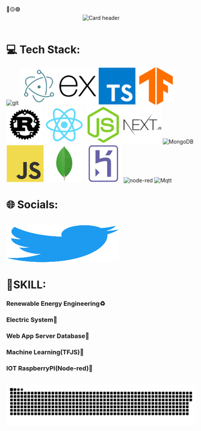 <div>
🔴🟡🟢

<br>

</div>
<div align="center">
  <img width="200" height="100" src="https://soraclown.netlify.app/src/img/logo.png" alt="Card header"/>
</div>
<br>


# 💻 Tech Stack:

<div>
  <img src="https://cdn.jsdelivr.net/gh/devicons/devicon/icons/git/git-original.svg" alt="git" width="100" height="100"/>
  <img src="https://github.com/devicons/devicon/blob/v2.15.1/icons/electron/electron-original.svg" alt="ElectronJS" width="100" height="100"/>
  <img src="https://github.com/devicons/devicon/blob/v2.15.1/icons/express/express-original.svg" alt="ExpressJS" width="100" height="100"/>
  <img src="https://github.com/devicons/devicon/blob/v2.15.1/icons/typescript/typescript-plain.svg" alt="TypeScript" width="100" height="100"/>
  <img src="https://github.com/devicons/devicon/blob/v2.15.1/icons/tensorflow/tensorflow-original.svg" alt="TensorflowJS" width="100" height="100"/>
</div>
<div>
  <img src="https://github.com/devicons/devicon/blob/v2.15.1/icons/rust/rust-plain.svg" alt="Rust" width="100" height="100"/>
  <img src="https://github.com/devicons/devicon/blob/v2.15.1/icons/react/react-original.svg" alt="ReactJS" width="100" height="100"/>
  <img src="https://github.com/devicons/devicon/blob/v2.15.1/icons/nodejs/nodejs-original.svg" alt="NodeJS" width="100" height="100"/>
  <img src="https://github.com/devicons/devicon/blob/v2.15.1/icons/nextjs/nextjs-original-wordmark.svg" alt="NextJS" width="100" height="100"/>
  <img src="https://miro.medium.com/max/2400/0*BRl-uL7N9LF-1hiD.png" alt="MongoDB" width="100" height="100"/>
</div>
<div>
  <img src="https://github.com/devicons/devicon/blob/v2.15.1/icons/javascript/javascript-original.svg" alt="JavaScript" width="100" height="100"/>
  <img src="https://github.com/devicons/devicon/blob/v2.15.1/icons/mongodb/mongodb-original.svg" alt="MongoDB" width="100" height="100"/>
  <img src="https://github.com/devicons/devicon/blob/v2.15.1/icons/heroku/heroku-original.svg" alt="Heroku" width="100" height="100"/>
  <img src="https://nodered.org/about/resources/media/node-red-icon-2.png" alt="node-red" width="100" height="100"/>
  <img src="https://mqtt.org/assets/img/mqtt-logo-ver.jpg" alt="Mqtt" width="100" height="100"/>
</div>

# 🌐 Socials:
<br/>
<a href="https://twitter.com/@Ksfdd1"><img src="https://github.com/devicons/devicon/blob/v2.15.1/icons/twitter/twitter-original.svg" width="300" height="100"></a>

# 💼SKILL:
<h3>Renewable Energy Engineering♻️</h3>
<h3>Electric System🔌</h3>
<h3>Web App Server Database🐳</h3>
<h3>Machine Learning(TFJS)🧠</h3>
<h3>IOT RaspberryPI(Node-red)🤖</h3>
<br>
<div>
  <img src="https://github.com/Pepyn0/Pepyn0/raw/output/github-contribution-grid-snake.svg" alt="snake"></center>
</div>
